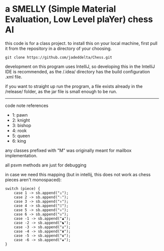 # a SMELLY (Simple Material Evaluation, Low Level plaYer) chess AI
this code is for a class project. to install this on your local machine, 
first pull it from the repository in a directory of your choosing.
```shell
git clone https://github.com/jadeddelta/Chess.git
```
development on this program uses IntelliJ, so developing this in the IntelliJ 
IDE is recommended, as the /.idea/ directory has the build configuration .xml file. 

if you want to straight up run the program, a file exists already in the /release/ folder,
as the jar file is small enough to be run. 

-------
code note references

- 1: pawn
- 2: knight
- 3: bishop
- 4: rook
- 5: queen
- 6: king

any classes prefixed with "M" was originally meant for mailbox implementation.

all psvm methods are just for debugging 

in case we need this mapping (but in intellij, this 
does not work as chess pieces aren't monospaced):
```
switch (piece) {
    case 1 -> sb.append("♙");
    case 2 -> sb.append("♘");
    case 3 -> sb.append("♗");
    case 4 -> sb.append("♖");
    case 5 -> sb.append("♕");
    case 6 -> sb.append("♔");
    case -1 -> sb.append("♟");
    case -2 -> sb.append("♞");
    case -3 -> sb.append("♝");
    case -4 -> sb.append("♜");
    case -5 -> sb.append("♛");
    case -6 -> sb.append("♚");
}
```